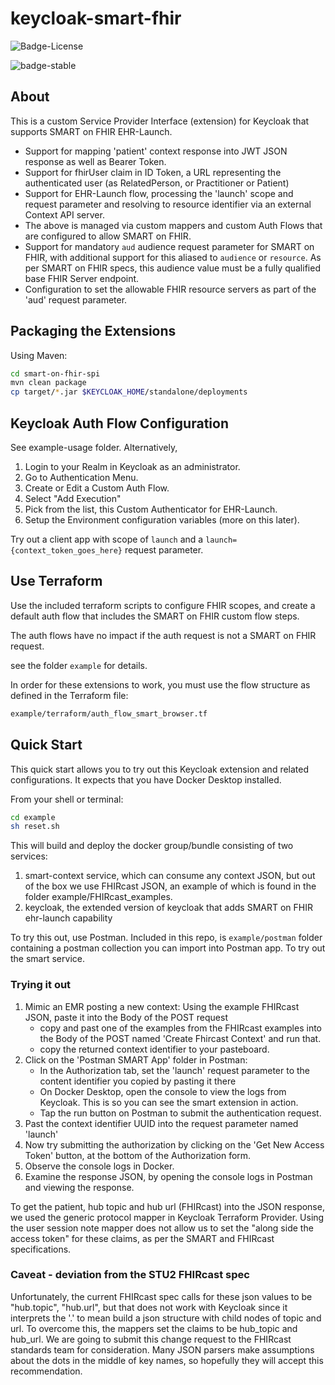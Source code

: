 # keycloak-smart-fhir

![Badge-License]

![badge-stable]

## About

This is a custom Service Provider Interface (extension) for Keycloak that supports SMART on FHIR  EHR-Launch.

- Support for mapping 'patient' context response into JWT JSON response as well as Bearer Token.
- Support for fhirUser claim in ID Token, a URL representing the authenticated user (as RelatedPerson, or Practitioner or Patient)
- Support for EHR-Launch flow, processing the 'launch' scope and request parameter and resolving to resource identifier via an external Context API server.
- The above is managed via custom mappers and custom Auth Flows that are configured to allow SMART on FHIR.
- Support for mandatory ```aud``` audience request parameter for SMART on FHIR, with additional support for this aliased to ```audience``` or ```resource```. As per SMART on FHIR specs, this audience value must be a fully qualified base FHIR Server endpoint.
- Configuration to set the allowable FHIR resource servers as part of the 'aud' request parameter.

## Packaging the Extensions

Using Maven:

```bash
cd smart-on-fhir-spi
mvn clean package
cp target/*.jar $KEYCLOAK_HOME/standalone/deployments
```

## Keycloak Auth Flow Configuration

See example-usage folder. Alternatively,

1. Login to your Realm in Keycloak as an administrator.
2. Go to Authentication Menu.
3. Create or Edit a Custom Auth Flow.
4. Select "Add Execution"
5. Pick from the list, this Custom Authenticator for EHR-Launch.
6. Setup the Environment configuration variables (more on this later).

Try out a client app with scope of ```launch``` and a ```launch={context_token_goes_here}``` request parameter.

## Use Terraform

Use the included terraform scripts to configure FHIR scopes, and create a default auth flow
that includes the SMART on FHIR custom flow steps.

The auth flows have no impact if the auth request is not a SMART on FHIR request.

see the folder ```example``` for details.

In order for these extensions to work, you must use the flow structure as defined in the Terraform file: 

```bash
example/terraform/auth_flow_smart_browser.tf
```

## Quick Start

This quick start allows you to try out this Keycloak extension and related configurations. It expects that you have Docker Desktop installed.

From your shell or terminal:

```bash
cd example
sh reset.sh
```

This will build and deploy the docker group/bundle consisting of two services:

1. smart-context service, which can consume any context JSON, but out of the box we use FHIRcast JSON, an example of which is found
in the folder example/FHIRcast_examples.
2. keycloak, the extended version of keycloak that adds SMART on FHIR ehr-launch capability

To try this out, use Postman. Included in this repo, is ```example/postman``` folder containing a postman collection you can import into Postman app. To try out the smart service.

### Trying it out

1. Mimic an EMR posting a new context: Using the example FHIRcast JSON, paste it into the Body of the POST request
   - copy and past one of the examples from the FHIRcast examples into the Body of the POST named 'Create Fhircast Context' and run that.
   - copy the returned context identifier to your pasteboard.
2. Click on  the 'Postman SMART App' folder in Postman:
   - In the Authorization tab, set the 'launch' request parameter to the content identifier you copied by pasting it there
   - On Docker Desktop, open the console to view the logs from Keycloak. This is so you can see the smart extension in action.
   - Tap the run button on Postman to submit the authentication request.
3. Past the context identifier UUID into the request parameter named 'launch'
4. Now try submitting the authorization by clicking on the 'Get New Access Token' button, at the bottom of the Authorization form.
5. Observe the console logs in Docker.
6. Examine the response JSON, by opening the console logs in Postman and viewing the response.

To get the patient, hub topic and hub url (FHIRcast) into the JSON response, we used the generic protocol mapper in Keycloak Terraform Provider.
Using the user session note mapper does not allow us to set the "along side the access token" for these claims, as per the SMART and FHIRcast specifications.

### Caveat - deviation from the STU2 FHIRcast spec

Unfortunately, the current FHIRcast spec calls for these json values to be "hub.topic", "hub.url", but that does not work with
Keycloak since it interprets the '.' to mean build a json structure with child nodes of topic and url.  To overcome this, the
mappers set the claims to be hub_topic and hub_url. We are going to submit this change request to the FHIRcast standards team for
consideration. Many JSON parsers make assumptions about the dots in the middle of key names, so hopefully they will accept this recommendation.

[Badge-License]: https://img.shields.io/badge/license-apache%202.0-60C060.svg
[badge-stable]: https://img.shields.io/badge/Lifecycle-Preview-97ca00?color=blue
